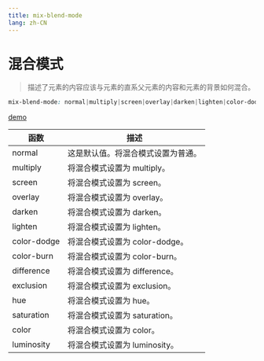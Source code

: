 ```yaml
---
title: mix-blend-mode
lang: zh-CN
---
```


# 混合模式
> 描述了元素的内容应该与元素的直系父元素的内容和元素的背景如何混合。

```css
mix-blend-mode: normal|multiply|screen|overlay|darken|lighten|color-dodge|color-burn|difference|exclusion|hue|saturation|color|luminosity;
```

[demo](../visual_design/animation.md#mix-blend-mode)

| 函数    | 描述                | 
| ------- | --------------------------- | 
| normal	| 这是默认值。将混合模式设置为普通。 |
| multiply	| 将混合模式设置为 multiply。 |
| screen	| 将混合模式设置为 screen。 |
| overlay	| 将混合模式设置为 overlay。 |
| darken	| 将混合模式设置为 darken。 |
| lighten	| 将混合模式设置为 lighten。 |
| color-dodge | 将混合模式设置为 color-dodge。 |
| color-burn | 将混合模式设置为 color-burn。 |
| difference | 将混合模式设置为 difference。 |
| exclusion	| 将混合模式设置为 exclusion。 |
| hue | 将混合模式设置为 hue。 |
| saturation | 将混合模式设置为 saturation。 |
| color | 将混合模式设置为 color。 |
| luminosity | 将混合模式设置为 luminosity。 |